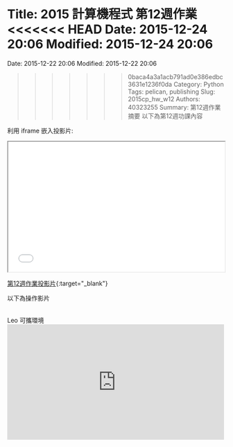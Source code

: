 Title: 2015 計算機程式 第12週作業
<<<<<<< HEAD
Date: 2015-12-24 20:06
Modified: 2015-12-24 20:06
=======
Date: 2015-12-22 20:06
Modified: 2015-12-22 20:06
>>>>>>> 0baca4a3a1acb791ad0e386edbc3631e1236f0da
Category: Python
Tags: pelican, publishing
Slug: 2015cp_hw_w12
Authors: 40323255
Summary: 第12週作業摘要
以下為第12週功課內容

利用 iframe 嵌入投影片:

<iframe src="40323255_cp_w12.html" width="500" height="300"></iframe>

[第12週作業投影片](40323255_cp_w12.html){:target="_blank"}
<br/>
<p>以下為操作影片<p>
<br/>
Leo 可攜環境
<br/>
<iframe src="https://player.vimeo.com/video/150628979" width="500" height="266" frameborder="0" webkitallowfullscreen mozallowfullscreen allowfullscreen></iframe>  